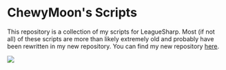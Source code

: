 ChewyMoon's Scripts
===================

This repository is a collection of my scripts for LeagueSharp. Most (if not all) of these scripts are more than likely extremely old and probably have been rewritten in my new repository. You can find my new repository [here](https://github.com/ChewyMoon/LeagueSharp-Reloaded).

![](https://img.joduska.me/?q=https://s.put.re/fX2HaV9.png)

